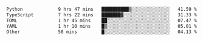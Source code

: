 <!--START_SECTION:waka-->

```txt
Python             9 hrs 47 mins   ██████████▒░░░░░░░░░░░░░░   41.59 %
TypeScript         7 hrs 22 mins   ███████▓░░░░░░░░░░░░░░░░░   31.33 %
TOML               1 hr 45 mins    ██░░░░░░░░░░░░░░░░░░░░░░░   07.47 %
YAML               1 hr 10 mins    █▒░░░░░░░░░░░░░░░░░░░░░░░   05.01 %
Other              58 mins         █░░░░░░░░░░░░░░░░░░░░░░░░   04.13 %
```

<!--END_SECTION:waka-->
